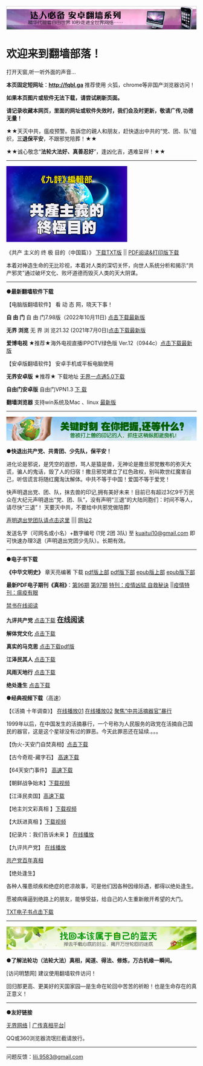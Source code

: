 ![](https://raw.githubusercontent.com/osurf/up/master/tu2.gif)

<a name="1" id="1" target="_blank"></a> <span id="1"></span>
# 欢迎来到翻墙部落！

打开天窗,听一听外面的声音... 

**本页固定短网址**：**http://fqbl.ga**  推荐使用 火狐，chrome等非国产浏览器访问！

**如果本页图片或软件无法下载，请尝试刷新页面。**

**请记录收藏本网页，里面的网址或软件失效时，我们会及时更新，敬请广传,功德无量！**

★★天灭中共，瘟疫预警。告訴您的親人和朋友，赶快退出中共的“党、团、队”组织，**三退保平安**，不跟邪党陪葬！★★

★★诚心敬念“**法轮大法好、真善忍好**”，逢凶化吉，遇难呈祥！★★

----------------------------------------------------------------------

![](https://raw.githubusercontent.com/osurf/up/master/Web-Banner.jpg)

《共<m>产 主义的 终 极 目的（中国篇）》  [下载TXT版](https://bitbucket.org/fastfile2010/aaa202102/downloads/gczydzjmd.zip)  ||  [PDF阅读&打印版下载](https://bitbucket.org/fastfile2010/aaa202102/downloads/jpn-s.pdf)  
 
 本着对神造生命的无比珍视，本着对人类的深切关怀，向世人系统分析和揭示“共产邪灵”通过破坏文化、败坏道德而毁灭人类的天大阴谋。
 
 ----------------------------------------------------------------------

**●最新翻墙软件下载** 


【电脑版翻墙软件】  看 动 态 网，晓天下事！


**自 由 门** 自 由 门7.98版（2022年10月11日) [点击下载最新版](https://bitbucket.org/fastfile2010/aaa202102/downloads/fg798p.rar) 

**无界 浏览** 无 界 浏 览21.32 (2021年7月0日)[点击下载最新版](https://bitbucket.org/fastfile2010/aaa202102/downloads/u2132.rar)

**爱博电视**  ★推荐★海外电视直播IPPOTV绿色版 Ver.12（0944c）[点击下载最新版](https://bitbucket.org/fastfile2010/aaa202102/downloads/iPPOTV.rar)

【安卓版翻墙软件】 安卓手机或平板电脑使用

**无界安卓版**  ★推荐★ 下载地址 [无界一点通5.0下载](https://bitbucket.org/fastfile2010/aaa202102/downloads/um5.apk)

**自由门安卓版**  自由门VPN1.3  [下  载](https://bitbucket.org/fastfile2010/aaa202102/downloads/fgvpn.apk)  
 
**翻墙浏览器** 支持win系统及Mac 、linux [最新版](https://github.com/fqcdn/fq/releases)

------------------------------------------------------------


![](https://raw.githubusercontent.com/osurf/up/master/tu3.gif)
<a name="2" id="2" target="_blank"></a> <span id="2"></span>

**●快退出共产党、共青团、少先队，保平安！**

进化论是邪说，是凭空的遐想，骂人是猿是兽，无神论是撒旦邪党散布的弥天大谎，骗人的鬼话，毁了人的归宿！撒旦邪党建立了红色政权，别叫欺世红魔害自己，听信谎言将随红魔淘汰解体。中共不等于中国！爱国不等于爱党！

快声明退出党、团、队，抹去兽的印记,拥有美好未来！目前已有超过3亿9千万民众在大纪元声明退出“党、团、队”，没有声明“三退”的大陆同胞们：时间不等人，请尽快“三退”！ 天要灭中共，不要给中共邪党做陪葬! 

[声明退出党团队请点击这里](http://fqbl2022.tk/) |||  [网址2](http://fqbl2022.ml/) 

发送名字（可网名或小名）+数字编号 (1党 2团 3队) 至 kuaitui10@gmail.com 即可快速办理3退（声明退出党团少先队）。长期有效。

---------------------------------------------------------
**●电子书下载** 
 
**《中华文明史》** 章天亮编著  下载 [pdf版上部](https://bitbucket.org/fastfile2010/aaa202102/downloads/zhwms-a.pdf)  [pdf版下部](https://bitbucket.org/fastfile2010/aaa202102/downloads/zhwms-b.pdf)  [ epub版上部](https://bitbucket.org/fastfile2010/aaa202102/downloads/zhwms-a.epub)  [ epub版下部](https://bitbucket.org/fastfile2010/aaa202102/downloads/zhwms-b.epub)
  
**最新PDF电子期刊《真相》**：[第96期](https://bitbucket.org/fastfile2010/aaa202102/downloads/zx96.pdf)  [第97期](https://bitbucket.org/fastfile2010/aaa202102/downloads/zx97.pdf) [特刊：疫情凶猛 自救秘诀](https://bitbucket.org/fastfile2010/aaa202102/downloads/zjmj-read.pdf) ||[疫情特刊：瘟疫有眼](https://bitbucket.org/fastfile2010/aaa202102/downloads/wyyy.pdf) 

[禁书在线阅读](https://github.com/pmzjhb3698/www/blob/master/README.md?fldfcbzs#1)

**九评共产党** [点击下载](https://bitbucket.org/fastfile2010/aaa202102/downloads/ebook_9p.zip) <STRONG><FONT size=4><A href="https://git.io/fjCRf" target=_blank><STRONG><FONT size=4>在线阅读 </FONT></STRONG></A></FONT></STRONG> 

**解体党文化** [点击下载](https://bitbucket.org/fastfile2010/aaa202102/downloads/ebook_jtdwh.zip)

**真实的马克思** [点击下载pdf版](https://bitbucket.org/fastfile2010/aaa202102/downloads/zsmx.pdf)

**江泽民其人** [点击下载](https://bitbucket.org/fastfile2010/aaa202102/downloads/ebook_jqr.zip)

**风雨天地行** [点击下载](https://bitbucket.org/fastfile2010/aaa202102/downloads/ebook_fytdx.zip)

**绝处逢生** [点击下载](https://bitbucket.org/fastfile2010/aaa202102/downloads/ebook_jcfs.zip)

**●经典视频下载**（高速）

【《活摘 十年调查》】  [在线播放01](https://rutube.ru/video/2adf8296aa690a51ef94a10edde035ff/)  [在线播放02](https://rutube.ru/video/a74b61cc1cf0f849bf7d061a0d249920/)  [聚焦“中共活摘器官”暴行](https://git.io/JeO71)

1999年以后，在中国发生的活摘暴行，一个号称为人民服务的政党在活摘自己国民的器官，这是这个星球没有过的罪恶。今天此罪恶还在延续.。。。

【伪火-天安门自焚真相】[点击下载](https://bitbucket.org/fastfile2010/aaa202102/downloads/wh.3gp)

【古今奇观-藏字石】 [高速下载](https://bitbucket.org/fastfile2010/aaa202102/downloads/stone.3gp) 

【64天安门事件】 [高速下载](https://bitbucket.org/fastfile2010/aaa202102/downloads/6-4.3gp) 

【朝鲜战争始末】[下载视频](https://bitbucket.org/fastfile2010/aaa202102/downloads/koreawar.3gp)  

【江泽民卖国】[高速下载](https://bitbucket.org/fastfile2010/aaa202102/downloads/maiguo.3gp)

【地主刘文彩真相 】[下载视频](https://bitbucket.org/fastfile2010/aaa202102/downloads/liuwencai.3gp) 

【大跃进真相 】[下载视频](https://bitbucket.org/fastfile2010/aaa202102/downloads/DaYueJin.3gp)

【纪录片：我们告诉未来 】 [在线播放](https://rutube.ru/video/person/1801275/)

【九评共产党】 [在线播放](https://rutube.ru/video/person/1801275/)  

[共产党百年真相](https://github.com/pmzjhb3698/ntdtv/blob/master/gb/prog1647_1.md?fldfcbzs#1)

【绝处逢生】

各种人罹患顽疾和绝症的悲凉故事，可是他们因各种因缘际遇，都得以绝处逢生。

愿被病痛逼到绝路上的朋友，能够受益，给自己的人生重新敞开希望的大门。

[TXT电子书点击下载](https://bitbucket.org/fastfile2010/aaa202102/downloads/ebook_jcfs.zip)

-------------------------------------------------------------

![](https://raw.githubusercontent.com/osurf/up/master/tu4.gif)

**●了解法轮功（法轮大法）真相，闻道、得法、修炼，万古机缘一瞬间。**

[访问明慧网]  建议使用翻墙软件访问！

回归那更高、更美好的天国家园—是生命在轮回中苦苦的祈盼！也是生命存在的真正意义！


-----------------------------------------------------------

**●友好链接**

 [无界网络](https://github.com/bannedbook/fanqiang/wiki#to-wjw) | [广传真相平台](https://github.com/bannedbook/fanqiang/wiki#gczxpt)|

QQ或360浏览器流氓拦截请放行。

-----------------------------------------------------------

问题反馈：lili.9583@gmail.com


